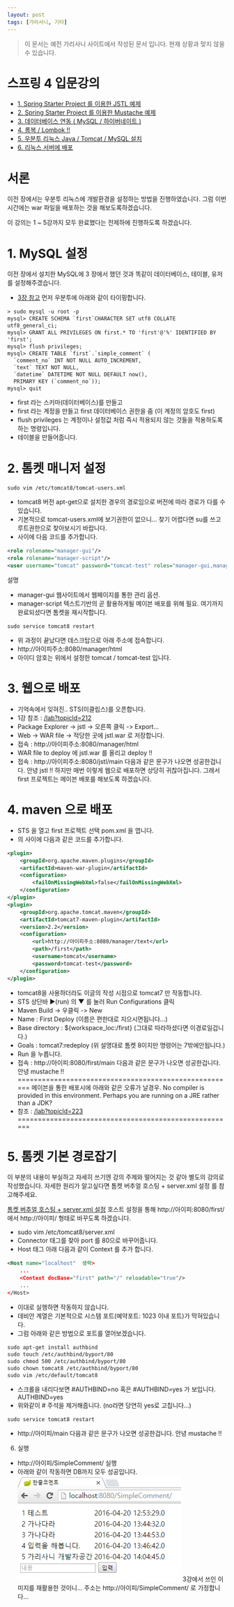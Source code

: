 ```yaml
---
layout: post
tags: [가리사니, 기타]
---
```


> 이 문서는 예전 가리사니 사이트에서 작성된 문서 입니다.
현재 상황과 맞지 않을 수 있습니다.


# 스프링 4 입문강의
- [1. Spring Starter Project 를 이용한 JSTL 예제](/lab?topicId=212)
- [2. Spring Starter Project 를 이용한 Mustache 예제 ](/lab?topicId=213)
- [3. 데이터베이스 연동 ( MySQL / 하이버네이트 ) ](/lab?topicId=214)
- [4. 롬복 / Lombok !! ](/lab?topicId=215)
- [5. 우분투 리눅스 Java / Tomcat / MySQL 설치 ](/lab?topicId=216)
- [6. 리눅스 서버에 배포](/lab?topicId=217)

# 서론
이전 장에서는 우분투 리눅스에 개발환경을 설정하는 방법을 진행하였습니다.
그럼 이번 시간에는 war 파일을 배포하는 것을 해보도록하겠습니다.

이 강의는 1 ~ 5강까지 모두 완료했다는 전제하에 진행하도록 하겠습니다.

# 1. MySQL 설정
이전 장에서 설치한 MySQL에 3 장에서 했던 것과 똑같이 데이터베이스, 테이블, 유저를 설정해주겠습니다.
- [3장 참고](/lab?topicId=214)
먼저 우분투에 아래와 같이 타이핑합니다.
``` shell
> sudo mysql -u root -p
mysql> CREATE SCHEMA `first`CHARACTER SET utf8 COLLATE utf8_general_ci;
mysql> GRANT ALL PRIVILEGES ON first.* TO 'first'@'%' IDENTIFIED BY 'first';
mysql> flush privileges;
mysql> CREATE TABLE `first`.`simple_comment` (
  `comment_no` INT NOT NULL AUTO_INCREMENT,
  `text` TEXT NOT NULL,
  `datetime` DATETIME NOT NULL DEFAULT now(),
  PRIMARY KEY (`comment_no`));
mysql> quit
```
- first 라는 스키마(데이터베이스)를 만들고
- first 라는 계정을 만들고 first 데이터베이스 권한을 줌 (이 계정의 암호도 first)
- flush privileges 는 계정이나 설정값 처럼 즉시 적용되지 않는 것들을 적용하도록 하는 명령입니다.
- 테이블을 만들어줍니다.


# 2. 톰켓 매니저 설정
``` shell
sudo vim /etc/tomcat8/tomcat-users.xml
```
- tomcat8 버전 apt-get으로 설치한 경우의 경로임으로 버전에 따라 경로가 다를 수 있습니다.
- 기본적으로 tomcat-users.xml에 보기권한이 없으니... 찾기 어렵다면 su를 쓰고 루트권한으로 찾아보시기 바랍니다.
- <tomcat-users></tomcat-users> 사이에 다음 코드를 추가합니다.
``` xml
<role rolename="manager-gui"/>
<role rolename="manager-script"/>
<user username="tomcat" password="tomcat-test" roles="manager-gui,manager-script"/>
```
설명
- manager-gui 웹사이트에서 웹페이지를 통한 관리 옵션.
- manager-script 텍스트기반의 곧 활용하게될 메이븐 배포를 위해 필요.
여기까지 완료되셨다면 톰켓을 재시작합니다.
``` shell
sudo service tomcat8 restart
```
- 위 과정이 끝났다면 데스크탑으로 아래 주소에 접속합니다.
- http://아이피주소:8080/manager/html
- 아이디 암호는 위에서 설정한 tomcat / tomcat-test 입니다.


# 3. 웹으로 배포
- 기억속에서 잊혀진..  STS(이클립스)를 오픈합니다.
- 1강 참조 : [/lab?topicId=212](/lab?topicId=212)
- Package Explorer -> jstl -> 오른쪽 클릭 -> Export...
- Web -> WAR file -> 적당한 곳에 jstl.war 로 저장합니다.
- 접속 : http://아이피주소:8080/manager/html
- WAR file to deploy 에 jstl.war 를 올리고 deploy !!
- 접속 : http://아이피주소:8080/jstl/main
다음과 같은 문구가 나오면 성공한겁니다.
안녕 jstl !!
하지만 매번 이렇게 웹으로 배포하면 상당히 귀찮아집니다.
그래서 first 프로젝트는 메이븐 배포를 해보도록 하겠습니다.


# 4. maven 으로 배포
- STS 을 열고 first 프로젝트 선택 pom.xml 을 엽니다.
- <build>의 <plugins></plugins> 사이에 다음과 같은 코드를 추가합니다.
``` xml
<plugin>
	<groupId>org.apache.maven.plugins</groupId>
	<artifactId>maven-war-plugin</artifactId>
	<configuration>
		<failOnMissingWebXml>false</failOnMissingWebXml>
	</configuration>
</plugin>
<plugin>
	<groupId>org.apache.tomcat.maven</groupId>
	<artifactId>tomcat7-maven-plugin</artifactId>
	<version>2.2</version>
	<configuration>
		<url>http://아이피주소:8080/manager/text</url>
		<path>/first</path>
		<username>tomcat</username>
		<password>tomcat-test</password>
	</configuration>
</plugin>
```
- tomcat8을 사용하더라도 이글의 작성 시점으로 tomcat7 만 작동합니다.
- STS 상단바 ▶(run) 의 ▼ 를 눌러 Run Configurations 클릭
- Maven Build -> 우클릭 -> New
- Name : First Deploy (이름은 편한대로 지으시면됩니다...)
- Base directory : ${workspace_loc:/first} (그대로 따라하셨다면 이경로일겁니다.)
- Goals : tomcat7:redeploy (위 설명대로 톰켓 8이지만 명령어는 7밖에안됩니다.)
- Run 을 누릅니다.
- 접속 : http://아이피:8080/first/main
다음과 같은 문구가 나오면 성공한겁니다.
안녕 mustache !!
======================================================
메이븐을 통한 배포시에 아래와 같은 오류가 날경우.
No compiler is provided in this environment. Perhaps you are running on a JRE rather than a JDK?
- 참조 : [/lab?topicId=223](/lab?topicId=223)
======================================================

# 5. 톰켓 기본 경로잡기
이 부분의 내용이 부실하고 자세히 쓰기엔 강의 주제와 떨어지는 것 같아 별도의 강의로 작성했습니다.
자세한 원리가 알고싶다면 톰켓 버추얼 호스팅 + server.xml 설정 를 참고해주세요.

[톰켓 버추얼 호스팅 + server.xml 설정](/lab?topicId=265)
호스트 설정을 통해 http://아이피:8080/first/ 에서 http://아이피/ 형태로 바꾸도록 하겠습니다.
- sudo vim /etc/tomcat8/server.xml
- Connector 태그를 찾아 port 를 80으로 바꾸어줍니다.
- Host 태그 아래 다음과 같이 Context 를 추가 합니다.
``` xml
<Host name="localhost"  생략>
	...
	<Context docBase="first" path="/" reloadable="true"/>
	...
</Host>
```
- 이대로 실행하면 작동하지 않습니다.
- 데비안 계열은 기본적으로 시스템 포트(예약포트: 1023 이내 포트)가 막혀있습니다.
- 그럼 아래와 같은 방법으로 포트를 열어보겠습니다.
``` shell
sudo apt-get install authbind
sudo touch /etc/authbind/byport/80
sudo chmod 500 /etc/authbind/byport/80
sudo chown tomcat8 /etc/authbind/byport/80
sudo vim /etc/default/tomcat8
```
- 스크롤을 내리다보면 #AUTHBIND=no 혹은 #AUTHBIND=yes 가 보입니다.
AUTHBIND=yes
- 위와같이 # 주석을 제거해줍니다. (no라면 당연히 yes로 고칩니다...)
``` shell
sudo service tomcat8 restart
```
- http://아이피/main
다음과 같은 문구가 나오면 성공한겁니다.
안녕 mustache !!


6. 실행
- http://아이피/SimpleComment/ 실행
- 아래와 같이 작동하면 DB까지 모두 성공입니다.
![](/file/old/128.png)
3강에서 쓰인 이미지를 재활용한 것이니...
주소는 http://아이피/SimpleComment/ 로 가정합니다...